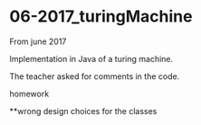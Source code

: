 # 06-2017_turingMachine

From june 2017

Implementation in Java of a turing machine.

The teacher asked for comments in the code.

homework

**wrong design choices for the classes

